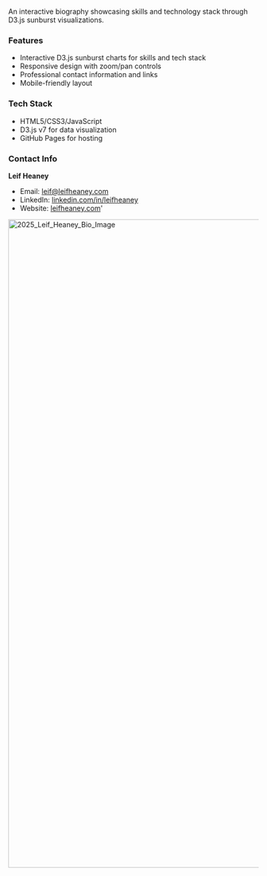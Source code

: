 An interactive biography showcasing skills and technology stack through D3.js sunburst visualizations.

### Features

- Interactive D3.js sunburst charts for skills and tech stack
- Responsive design with zoom/pan controls
- Professional contact information and links
- Mobile-friendly layout

### Tech Stack

- HTML5/CSS3/JavaScript
- D3.js v7 for data visualization
- GitHub Pages for hosting

### Contact Info

**Leif Heaney**  
- Email: [leif@leifheaney.com](mailto:leif@leifheaney.com)  
- LinkedIn: [linkedin.com/in/leifheaney](https://www.linkedin.com/in/leifheaney/)  
- Website: [leifheaney.com](https://leifheaney.com)'

<img width="2560" height="1305" alt="2025_Leif_Heaney_Bio_Image" src="https://github.com/user-attachments/assets/af9199c8-13d5-4a0e-946d-52e1ec911ad2" />
